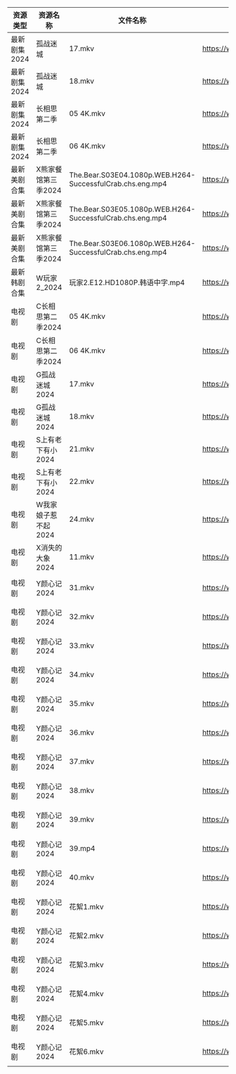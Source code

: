 | 资源类型     | 资源名称         | 文件名称                                                      | 分享链接                                 | 更新时间                |
| -------- | ------------ | --------------------------------------------------------- | ------------------------------------ | ------------------- |
| 最新剧集2024 | 孤战迷城         | 17.mkv                                                    | https://www.alipan.com/s/iAhXiec1LEf | 2024-07-10 07:32:51 |
| 最新剧集2024 | 孤战迷城         | 18.mkv                                                    | https://www.alipan.com/s/iAhXiec1LEf | 2024-07-10 07:32:51 |
| 最新剧集2024 | 长相思第二季       | 05 4K.mkv                                                 | https://www.alipan.com/s/MhHg2Ftgv32 | 2024-07-10 07:33:08 |
| 最新剧集2024 | 长相思第二季       | 06 4K.mkv                                                 | https://www.alipan.com/s/MhHg2Ftgv32 | 2024-07-10 07:33:07 |
| 最新美剧合集   | X熊家餐馆第三季2024 | The.Bear.S03E04.1080p.WEB.H264-SuccessfulCrab.chs.eng.mp4 | https://www.alipan.com/s/P8KbRfGWy8g | 2024-07-10 07:32:25 |
| 最新美剧合集   | X熊家餐馆第三季2024 | The.Bear.S03E05.1080p.WEB.H264-SuccessfulCrab.chs.eng.mp4 | https://www.alipan.com/s/P8KbRfGWy8g | 2024-07-10 07:32:24 |
| 最新美剧合集   | X熊家餐馆第三季2024 | The.Bear.S03E06.1080p.WEB.H264-SuccessfulCrab.chs.eng.mp4 | https://www.alipan.com/s/P8KbRfGWy8g | 2024-07-10 07:32:24 |
| 最新韩剧合集   | W玩家2_2024    | 玩家2.E12.HD1080P.韩语中字.mp4                                  | https://www.alipan.com/s/BQakqHpWTDX | 2024-07-10 08:11:04 |
| 电视剧      | C长相思第二季2024  | 05 4K.mkv                                                 | https://www.alipan.com/s/BbRfpG19FzC | 2024-07-10 07:32:05 |
| 电视剧      | C长相思第二季2024  | 06 4K.mkv                                                 | https://www.alipan.com/s/BbRfpG19FzC | 2024-07-10 07:32:05 |
| 电视剧      | G孤战迷城2024    | 17.mkv                                                    | https://www.alipan.com/s/26pa3QWckXa | 2024-07-10 07:32:12 |
| 电视剧      | G孤战迷城2024    | 18.mkv                                                    | https://www.alipan.com/s/26pa3QWckXa | 2024-07-10 07:32:11 |
| 电视剧      | S上有老下有小2024  | 21.mkv                                                    | https://www.alipan.com/s/GAgAoekUHew | 2024-07-10 00:07:00 |
| 电视剧      | S上有老下有小2024  | 22.mkv                                                    | https://www.alipan.com/s/GAgAoekUHew | 2024-07-10 00:06:59 |
| 电视剧      | W我家娘子惹不起2024 | 24.mkv                                                    | https://www.alipan.com/s/eP3F42j5Qvb | 2024-07-10 07:32:19 |
| 电视剧      | X消失的大象2024   | 11.mkv                                                    | https://www.alipan.com/s/M2Xhvq5qY1Q | 2024-07-10 07:32:22 |
| 电视剧      | Y颜心记2024     | 31.mkv                                                    | https://www.alipan.com/s/Tmjp99EAVXz | 2024-07-10 07:32:34 |
| 电视剧      | Y颜心记2024     | 32.mkv                                                    | https://www.alipan.com/s/Tmjp99EAVXz | 2024-07-10 07:32:33 |
| 电视剧      | Y颜心记2024     | 33.mkv                                                    | https://www.alipan.com/s/Tmjp99EAVXz | 2024-07-10 07:32:33 |
| 电视剧      | Y颜心记2024     | 34.mkv                                                    | https://www.alipan.com/s/Tmjp99EAVXz | 2024-07-10 07:32:33 |
| 电视剧      | Y颜心记2024     | 35.mkv                                                    | https://www.alipan.com/s/Tmjp99EAVXz | 2024-07-10 07:32:33 |
| 电视剧      | Y颜心记2024     | 36.mkv                                                    | https://www.alipan.com/s/Tmjp99EAVXz | 2024-07-10 07:32:32 |
| 电视剧      | Y颜心记2024     | 37.mkv                                                    | https://www.alipan.com/s/Tmjp99EAVXz | 2024-07-10 07:32:32 |
| 电视剧      | Y颜心记2024     | 38.mkv                                                    | https://www.alipan.com/s/Tmjp99EAVXz | 2024-07-10 07:32:32 |
| 电视剧      | Y颜心记2024     | 39.mkv                                                    | https://www.alipan.com/s/Tmjp99EAVXz | 2024-07-10 07:32:31 |
| 电视剧      | Y颜心记2024     | 39.mp4                                                    | https://www.alipan.com/s/Tmjp99EAVXz | 2024-07-10 07:32:31 |
| 电视剧      | Y颜心记2024     | 40.mkv                                                    | https://www.alipan.com/s/Tmjp99EAVXz | 2024-07-10 07:32:31 |
| 电视剧      | Y颜心记2024     | 花絮1.mkv                                                   | https://www.alipan.com/s/Tmjp99EAVXz | 2024-07-10 07:32:30 |
| 电视剧      | Y颜心记2024     | 花絮2.mkv                                                   | https://www.alipan.com/s/Tmjp99EAVXz | 2024-07-10 07:32:30 |
| 电视剧      | Y颜心记2024     | 花絮3.mkv                                                   | https://www.alipan.com/s/Tmjp99EAVXz | 2024-07-10 07:32:29 |
| 电视剧      | Y颜心记2024     | 花絮4.mkv                                                   | https://www.alipan.com/s/Tmjp99EAVXz | 2024-07-10 07:32:29 |
| 电视剧      | Y颜心记2024     | 花絮5.mkv                                                   | https://www.alipan.com/s/Tmjp99EAVXz | 2024-07-10 07:32:28 |
| 电视剧      | Y颜心记2024     | 花絮6.mkv                                                   | https://www.alipan.com/s/Tmjp99EAVXz | 2024-07-10 07:32:28 |
